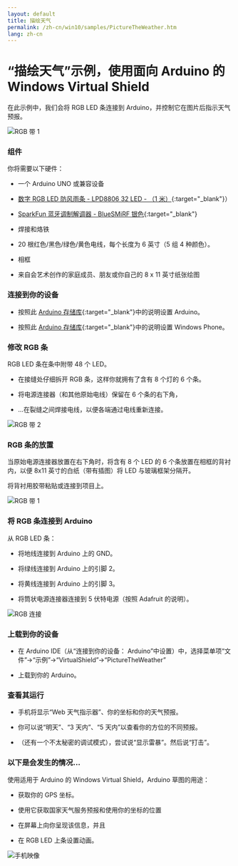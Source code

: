 ```yaml
---
layout: default
title: 描绘天气
permalink: /zh-cn/win10/samples/PictureTheWeather.htm
lang: zh-cn
---
```


# “描绘天气”示例，使用面向 Arduino 的 Windows Virtual Shield

在此示例中，我们会将 RGB LED 条连接到 Arduino，并控制它在图片后指示天气预报。

![RGB 带 1]({{site.baseurl}}/Resources/images/RGBSTRIP/rgbstrip_split1.JPG)

### 组件

你将需要以下硬件：

* 一个 Arduino UNO 或兼容设备

* [数字 RGB LED 防风雨条 - LPD8806 32 LED - （1 米）](http://www.adafruit.com/products/306){:target="_blank"}）

* [SparkFun 蓝牙调制解调器 - BlueSMiRF 银色](https://www.sparkfun.com/products/12577){:target="_blank"}

* 焊接和烙铁

* 20 根红色/黑色/绿色/黄色电线，每个长度为 6 英寸（5 组 4 种颜色）。

* 相框

* 来自会艺术创作的家庭成员、朋友或你自己的 8 x 11 英寸纸张绘图

### 连接到你的设备

* 按照此 [Arduino 存储库](https://github.com/ms-iot/virtual-shields-arduino){:target="_blank"}中的说明设置 Arduino。

* 按照此 [Arduino 存储库](https://github.com/ms-iot/virtual-shields-universal){:target="_blank"}中的说明设置 Windows Phone。

### 修改 RGB 条

RGB LED 条在条中附带 48 个 LED。

* 在接缝处仔细拆开 RGB 条，这样你就拥有了含有 8 个灯的 6 个条。

* 将电源连接器（和其他原始电线）保留在 6 个条的右下角，

* ...在裂缝之间焊接电线，以便各端通过电线重新连接。

![RGB 带 2]({{site.baseurl}}/Resources/images/RGBSTRIP/rgbstrip_split2.JPG)

### RGB 条的放置

当原始电源连接器放置在右下角时，将含有 8 个 LED 的 6 个条放置在相框的背衬内，以便 8x11 英寸的白纸（带有插图）将 LED 与玻璃框架分隔开。

将背衬用胶带粘贴或连接到项目上。

![RGB 带 1]({{site.baseurl}}/Resources/images/RGBSTRIP/rgbstrip_split1.JPG)

### 将 RGB 条连接到 Arduino

从 RGB LED 条：

* 将地线连接到 Arduino 上的 GND。

* 将绿线连接到 Arduino 上的引脚 2。

* 将黄线连接到 Arduino 上的引脚 3。

* 将筒状电源连接器连接到 5 伏特电源（按照 Adafruit 的说明）。

![RGB 连接]({{site.baseurl}}/Resources/images/RGBSTRIP/rgbconnect.JPG)

### 上载到你的设备

* 在 Arduino IDE（从“连接到你的设备： Arduino”中设置）中，选择菜单项“文件”-\>“示例”-\>“VirtualShield”-\>“PictureTheWeather”

* 上载到你的 Arduino。

### 查看其运行

* 手机将显示“Web 天气指示器”、你的坐标和你的天气预报。

* 你可以说“明天”、“3 天内”、“5 天内”以查看你的方位的不同预报。

* （还有一个不太秘密的调试模式），尝试说“显示雷暴”。然后说“打击”。

### 以下是会发生的情况...

使用适用于 Arduino 的 Windows Virtual Shield，Arduino 草图的用途：
* 获取你的 GPS 坐标。

* 使用它获取国家天气服务预报和使用你的坐标的位置

* 在屏幕上向你呈现该信息，并且

* 在 RGB LED 上条设置动画。

![手机映像]({{site.baseurl}}/Resources/images/RGBSTRIP/Phone.JPG)

